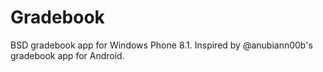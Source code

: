 # Gradebook
BSD gradebook app for Windows Phone 8.1. Inspired by @anubiann00b's gradebook app for Android.
